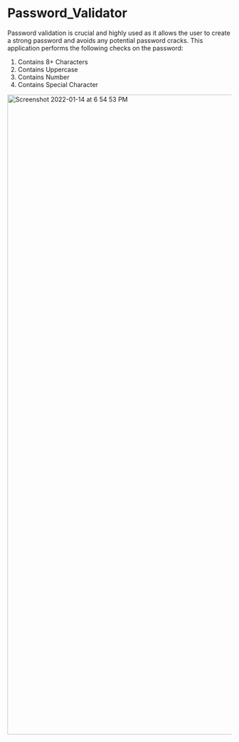 # Password_Validator
Password validation is crucial and highly used as it allows the user to create a strong password and avoids any potential password cracks. This application performs the following checks on the password:
1. Contains 8+ Characters
2. Contains Uppercase
3. Contains Number
4. Contains Special Character

<!-- Image is inserted using hack method by pasting in issue(check YT video) not in repo -->
<img width="1435" alt="Screenshot 2022-01-14 at 6 54 53 PM" src="https://user-images.githubusercontent.com/76654144/149522610-353ec27f-e214-4e9c-b50a-d5f2083e18f5.png">
